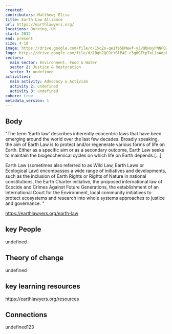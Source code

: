 ```yaml
---
created:
contributors: Matthew; Elisa
title: Earth Law Alliance
url: https://earthlawyers.org/
locations: Dorking, UK
start: 2012
end: present
size: 4-10
image: https://drive.google.com/file/d/15qZo-qe1fs5DMewf-yJVQbHoyPNNF0Zh/view?usp=drive_link
logo: https://drive.google.com/file/d/1Bqh2QC9rY6lP4E-c3g6GTtpTxL1oWdpP/view?usp=drive_link
sectors:
  main sector: Environment, Food & Water
  sector 2: Justice & Restoration
  sector 3: undefined
activities: 
  main activity: Advocacy & Activism
  activity 2: undefined
  activity 3: undefined
cohere: true
metadata_version: 1
---
```



## Body

"The term ‘Earth law’ describes inherently ecocentric laws that have been emerging around the world over the last few decades. Broadly speaking, the aim of Earth Law is to protect and/or regenerate various forms of life on Earth. Either as a specific aim or as a secondary outcome, Earth Law seeks to maintain the biogeochemical cycles on which life on Earth depends.[...]

Earth Law (sometimes also referred to as Wild Law, Earth Laws or Ecological Law) encompasses a wide range of initiatives and developments, such as the inclusion of Earth Rights or Rights of Nature in national constitutions, the Earth Charter initiative, the proposed international law of Ecocide and Crimes Against Future Generations, the establishment of an International Court for the Environment, local community initiatives to protect ecosystems and research into whole systems approaches to justice and governance. "

https://earthlawyers.org/earth-law

## key People

undefined

## Theory of change

undefined

## key learning resources

https://earthlawyers.org/resources

## Connections

undefined123

